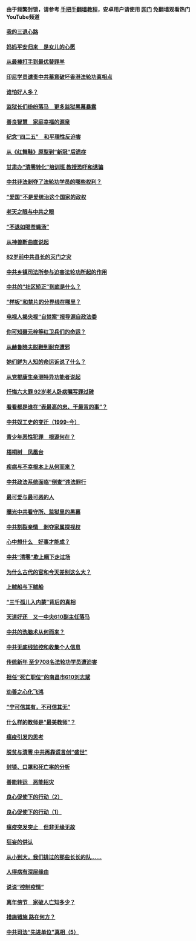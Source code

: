 #### 由于频繁封锁，请参考 [手把手翻墙教程](https://github.com/gfw-breaker/guides/wiki/)，安卓用户请使用 [网门](https://github.com/gfw-breaker/nogfw/blob/master/dl.md?t=04300900) 免翻墙观看热门YouTube频道 

#### [我的三退心路](../pages/19/423876.md?t=04300900) 

#### [妈妈平安归来　是女儿的心愿](../pages/19/423947.md?t=04300900) 

#### [从最棒打手到最优替罪羊](../pages/19/423819.md?t=04300900) 

#### [印尼学员谴责中共蓄意破坏香港法轮功真相点](../pages/19/423902.md?t=04300900) 

#### [谁怕好人多？](../pages/19/423774.md?t=04300900) 

#### [监狱长们纷纷落马　更多监狱黑幕暴露](../pages/19/423787.md?t=04300900) 

#### [善良智慧　家庭幸福的源泉](../pages/19/423632.md?t=04300900) 

#### [纪念“四二五”　和平理性反迫害](../pages/19/423660.md?t=04300900) 

#### [从《红舞鞋》原型到“新冠”后遗症](../pages/19/423509.md?t=04300900) 

#### [甘肃办“清零转化”培训班 教授恐吓和诱骗](../pages/19/423498.md?t=04300900) 

#### [中共非法剥夺了法轮功学员的哪些权利？](../pages/19/423392.md?t=04300900) 

#### [“爱国”不是爱统治这个国家的政权](../pages/19/423029.md?t=04300900) 

#### [老天之眼与中共之眼](../pages/19/423378.md?t=04300900) 

#### [“不退如喝苍蝇汤”](../pages/19/423287.md?t=04300900) 

#### [从神兽断曲直说起](../pages/19/423201.md?t=04300900) 

#### [82岁前中共县长的灭门之灾](../pages/19/423055.md?t=04300900) 

#### [中共乡镇司法所参与迫害法轮功所起的作用](../pages/19/423064.md?t=04300900) 

#### [中共的“社区矫正”到底是什么？](../pages/19/422870.md?t=04300900) 

#### [“样板”和禁片的分界线在哪里？](../pages/19/422704.md?t=04300900) 

#### [电视人揭央视“自焚案”报导源自政法委](../pages/19/422770.md?t=04300900) 

#### [你可知聂元梓等红卫兵们的命运？](../pages/19/422848.md?t=04300900) 

#### [从赫鲁晓夫脱鞋到耐克遭邪](../pages/19/422826.md?t=04300900) 

#### [她们鲜为人知的命运诉说了什么？](../pages/19/422754.md?t=04300900) 

#### [从党棍康生亲测特异功能者说起](../pages/19/422657.md?t=04300900) 

#### [忏悔六大罪 92岁老人卧病嘱写罪过碑](../pages/19/422750.md?t=04300900) 

#### [看看都是谁在“表最高的忠、干最背的事”？](../pages/19/422703.md?t=04300900) 

#### [中共奴工史的变迁（1999-今）](../pages/19/422656.md?t=04300900) 

#### [青少年恶性犯罪　根源何在？](../pages/19/422449.md?t=04300900) 

#### [梧桐树　凤凰台](../pages/19/422442.md?t=04300900) 

#### [疾病与不幸根本上从何而来？](../pages/19/422438.md?t=04300900) 

#### [中共政法系统面临“倒查”违法罪行](../pages/19/422497.md?t=04300900) 

#### [最可爱与最可恶的人](../pages/19/422448.md?t=04300900) 

#### [曝光中共看守所、监狱里的黑幕](../pages/19/422390.md?t=04300900) 

#### [中共割裂亲情　剥夺家属探视权](../pages/19/422364.md?t=04300900) 

#### [心中想什么　好事才能成？](../pages/19/422318.md?t=04300900) 

#### [中共“清零”欺上瞒下走过场](../pages/19/422306.md?t=04300900) 

#### [为什么古代的官和今天差别这么大？](../pages/19/422228.md?t=04300900) 

#### [上贼船与下贼船](../pages/19/422276.md?t=04300900) 

#### [“三千孤儿入内蒙”背后的真相](../pages/19/422229.md?t=04300900) 

#### [天道好还　又一中央610副主任落马](../pages/19/422155.md?t=04300900) 

#### [中共的洗脑术从何而来？](../pages/19/422154.md?t=04300900) 

#### [中共无底线监控和收集个人信息](../pages/19/422039.md?t=04300900) 

#### [传统新年 至少708名法轮功学员遭迫害](../pages/19/421946.md?t=04300900) 

#### [担任“死亡职位”的南昌市610刘志斌](../pages/19/421957.md?t=04300900) 

#### [劝善之心化飞鸿](../pages/19/421164.md?t=04300900) 

#### [“宁可信其有，不可信其无”](../pages/19/421691.md?t=04300900) 

#### [什么样的教师是“最美教师”？](../pages/19/421755.md?t=04300900) 

#### [瘟疫引发的思考](../pages/19/421594.md?t=04300900) 

#### [脱贫与清零 中共再靠谎言创“盛世”](../pages/19/421590.md?t=04300900) 

#### [封锁、口罩和死亡率的分析](../pages/19/421495.md?t=04300900) 

#### [善能转运　恶能招灾](../pages/19/421334.md?t=04300900) 

#### [良心促使下的行动（2）](../pages/19/421361.md?t=04300900) 

#### [良心促使下的行动（1）](../pages/19/421302.md?t=04300900) 

#### [瘟疫突发突止　但非无缘无故](../pages/19/421281.md?t=04300900) 

#### [狂妄的供认](../pages/19/421199.md?t=04300900) 

#### [从小到大，我们排过的那些长长的队……](../pages/19/421243.md?t=04300900) 

#### [人得病有深层缘由](../pages/19/420864.md?t=04300900) 

#### [说说“控制疫情”](../pages/19/420831.md?t=04300900) 

#### [离年傍节　家破人亡知多少？](../pages/19/420563.md?t=04300900) 

#### [措施错施  路在何方？](../pages/19/420076.md?t=04300900) 

#### [中共司法“先进单位”真相（5）](../pages/19/419453.md?t=04300900) 

